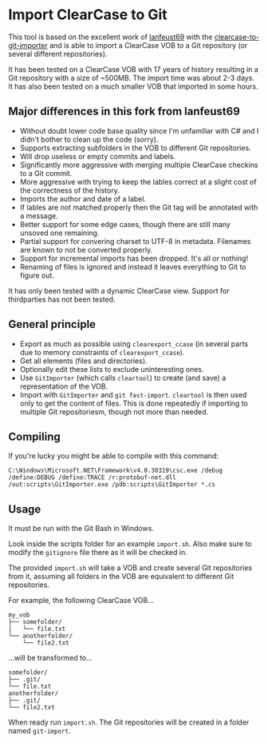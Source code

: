 # Import ClearCase to Git

This tool is based on the excellent work of [lanfeust69](https://github.com/lanfeust69) with the [clearcase-to-git-importer](https://github.com/lanfeust69/clearcase-to-git) and is able to import a ClearCase VOB to a Git repository (or several different repositories). 

It has been tested on a ClearCase VOB with 17 years of history resulting in a Git repository with a size of ~500MB. The import time was about 2-3 days. It has also been tested on a much smaller VOB that imported in some hours.

## Major differences in this fork from lanfeust69

- Without doubt lower code base quality since I'm unfamiliar with C# and I didn't bother to clean up the code (sorry).
- Supports extracting subfolders in the VOB to different Git repositories.
- Will drop useless or empty commits and labels.
- Significantly more aggressive with merging multiple ClearCase checkins to a Git commit.
- More aggressive with trying to keep the lables correct at a slight cost of the correctness of the history.
- Imports the author and date of a label.
- If lables are not matched properly then the Git tag will be annotated with a message.
- Better support for some edge cases, though there are still many unsoved one remaining.
- Partial support for convering charset to UTF-8 in metadata. Filenames are known to not be converted properly.
- Support for incremental imports has been dropped. It's all or nothing!
- Renaming of files is ignored and instead it leaves everything to Git to figure out.

It has only been tested with a dynamic ClearCase view. Support for thirdparties has not been tested.

## General principle

- Export as much as possible using `clearexport_ccase` (in several parts due to memory constraints of `clearexport_ccase`).
- Get all elements (files and directories).
- Optionally edit these lists to exclude uninteresting ones.
- Use `GitImporter` (which calls `cleartool`) to create (and save) a representation of the VOB.
- Import with `GitImporter` and `git fast-import`. `cleartool` is then used only to get the content of files. This is done repeatedly if importing to multiple Git repositoriesm, though not more than needed.

## Compiling

If you're lucky you might be able to compile with this command:

```
C:\Windows\Microsoft.NET\Framework\v4.0.30319\csc.exe /debug /define:DEBUG /define:TRACE /r:protobuf-net.dll /out:scripts\GitImporter.exe /pdb:scripts\GitImporter *.cs
```

## Usage

It must be run with the Git Bash in Windows.

Look inside the scripts folder for an example `import.sh`. Also make sure to modify the `gitignore` file there as it will be checked in.

The provided `import.sh` will take a VOB and create several Git repositories from it, assuming all folders in the VOB are equivalent to different Git repositories.

For example, the following ClearCase VOB...

```
my_vob
├── somefolder/
|   └── file.txt
└── anotherfolder/
    └── file2.txt
```

...will be transformed to...

```
somefolder/
├── .git/
└── file.txt
anotherfolder/
├── .git/
└── file2.txt
```

When ready run `import.sh`. The Git repositories will be created in a folder named `git-import`.
